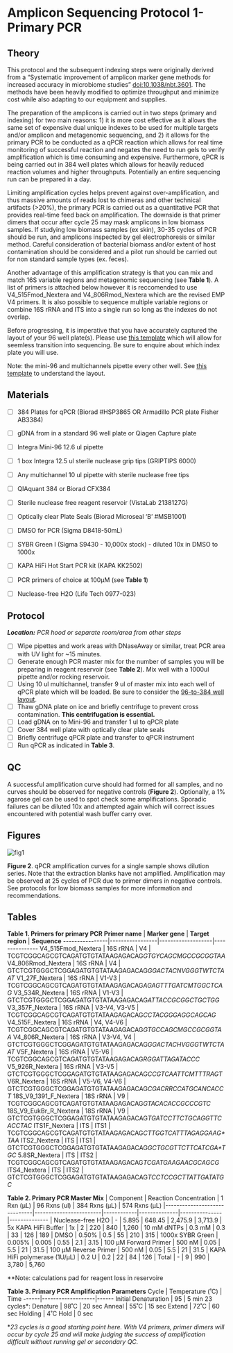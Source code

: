 # Amplicon Sequencing Protocol 1- Primary PCR

## Theory
This protocol and the subsequent indexing steps were originally derived from a “Systematic improvement of amplicon marker gene methods for increased accuracy in microbiome studies” [doi:10.1038/nbt.3601](https://www.nature.com/articles/nbt.3601). The methods have been heavily modified to optimize throughput and minimize cost while also adapting to our equipment and supplies.

The preparation of the amplicons is carried out in two steps (primary and indexing) for two main reasons: 1) it is more cost effective as it allows the same set of expensive dual unique indexes to be used for multiple targets and/or amplicon and metagenomic sequencing, and 2) it allows for the primary PCR to be conducted as a qPCR reaction which allows for real time monitoring of successful reaction and negates the need to run gels to verify amplification which is time consuming and expensive. Furthermore, qPCR is being carried out in 384 well plates which allows for heavily reduced reaction volumes and higher throughputs. Potentially an entire sequencing run can be prepared in a day.

Limiting amplification cycles helps prevent against over-amplification, and thus massive amounts of reads lost to chimeras and other technical artifacts (>20%), the primary PCR is carried out as a quantitative PCR that provides real-time feed back on amplification. The downside is that primer dimers that occur after cycle 25 may mask amplicons in low biomass samples. If studying low biomass samples (ex skin), 30-35 cycles of PCR should be run, and amplicons inspected by gel electrophoresis or similar method. Careful consideration of bacterial biomass and/or extent of host contamination should be considered and a pilot run should be carried out for non standard sample types (ex. feces).

Another advantage of this amplification strategy is that you can mix and match 16S variable regions and metagenomic sequencing (see **Table 1**). A list of primers is attached below however it is reccomended to use V4_515Fmod_Nextera and V4_806Rmod_Nextera which are the revised EMP V4 primers. It is also possible to sequence multiple variable regions or combine 16S rRNA and ITS into a single run so long as the indexes do not overlap.

Before progressing, it is imperative that you have accurately captured the layout of your 96 well plate(s). Please use [this template](https://github.com/BisanzLab/OHMC_Colaboratory/edit/main/Templates/IndexTrackingSheet.xlsx) which will allow for seemless transition into sequencing. Be sure to enquire about which index plate you will use.

Note: the mini-96 and multichannels pipette every other well.  See [this template](https://github.com/BisanzLab/OHMC_Colaboratory/blob/main/Templates/96_to_384_Integra.xlsx) to understand the layout.

## Materials

- [ ] 384 Plates for qPCR (Biorad #HSP3865 OR Armadillo PCR plate Fisher AB3384)
- [ ] gDNA from in a standard 96 well plate or Qiagen Capture plate
- [ ] Integra Mini-96 12.6 ul pipette
- [ ] 1 box Integra 12.5 ul sterile nuclease grip tips (GRIPTIPS 6000)
- [ ] Any multichannel 10 ul pipette with sterile nuclease free tips
- [ ] QIAquant 384 or Biorad CFX384
- [ ] Sterile nuclease free reagent reservoir (VistaLab 2138127G)
- [ ] Optically clear Plate Seals (Biorad Microseal ‘B’ #MSB1001)
- [ ] DMSO for PCR (Sigma D8418-50mL)
- [ ] SYBR Green I (Sigma S9430 - 10,000x stock) - diluted 10x in DMSO to 1000x
- [ ] KAPA HiFi Hot Start PCR kit (KAPA KK2502)
- [ ] PCR primers of choice at 100µM (see **Table 1**)
- [ ] Nuclease-free H2O (Life Tech 0977-023)


## Protocol
***Location:** PCR hood or separate room/area from other steps*
- [ ] Wipe pipettes and work areas with DNaseAway or similar, treat PCR area with UV light for ~15 minutes.
- [ ] Generate enough PCR master mix for the number of samples you will be preparing in reagent reservoir (see **Table 2**). Mix well with a 1000ul pipette and/or rocking reservoir.
- [ ] Using 10 ul multichannel, transfer 9 ul of master mix into each well of qPCR plate which will be loaded. Be sure to consider the [96-to-384 well layout](https://github.com/BisanzLab/OHMC_Colaboratory/blob/main/Templates/96_to_384_Integra.xlsx).
- [ ] Thaw gDNA plate on ice and briefly centrifuge to prevent cross contamination. **This centrifugation is essential.**
- [ ] Load gDNA on to Mini-96 and transfer 1 ul to qPCR plate
- [ ] Cover 384 well plate with optically clear plate seals
- [ ] Briefly centrifuge qPCR plate and transfer to qPCR instrument
- [ ] Run qPCR as indicated in **Table 3**.

## QC
A successful amplification curve should had formed for all samples, and no curves should be observed for negative controls (**Figure 2**). Optionally, a 1% agarose gel can be used to spot check some amplifications. Sporadic failures can be diluted 10x and attempted again which will correct issues encountered with potential wash buffer carry over.

## Figures

![fig1](https://github.com/jbisanz/AmpliconSeq/blob/master/images/ampcurves.png)

**Figure 2**. qPCR amplification curves for a single sample shows dilution series. Note that the extraction blanks have not amplified. Amplification may be observed at 25 cycles of PCR due to primer dimers in negative controls. See protocols for low biomass samples for more information and recommendations.

## Tables

**Table 1. Primers for primary PCR**
**Primer name** | **Marker gene** | **Target region** | **Sequence**
----------------|-----------------|-------------------|---------------
V4_515Fmod_Nextera | 16S rRNA | V4 |         TCGTCGGCAGCGTCAGATGTGTATAAGAGACAG*GTGYCAGCMGCCGCGGTAA*
V4_806Rmod_Nextera | 16S rRNA | V4 |         GTCTCGTGGGCTCGGAGATGTGTATAAGAGACAG*GGACTACNVGGGTWTCTAAT*
V1_27F_Nextera | 16S rRNA | V1-V3 |          TCGTCGGCAGCGTCAGATGTGTATAAGAGACAG*AGAGTTTGATCMTGGCTCAG*
V3_534R_Nextera | 16S rRNA | V1-V3 |         GTCTCGTGGGCTCGGAGATGTGTATAAGAGACAG*ATTACCGCGGCTGCTGG*
V3_357F_Nextera | 16S rRNA | V3-V4, V3-V5 |  TCGTCGGCAGCGTCAGATGTGTATAAGAGACAG*CCTACGGGAGGCAGCAG*
V4_515F_Nextera | 16S rRNA | V4, V4-V6 |     TCGTCGGCAGCGTCAGATGTGTATAAGAGACAG*GTGCCAGCMGCCGCGGTAA*
V4_806R_Nextera | 16S rRNA | V3-V4, V4 |     GTCTCGTGGGCTCGGAGATGTGTATAAGAGACAG*GGACTACHVGGGTWTCTAAT*
V5F_Nextera  | 16S rRNA | V5-V6 |            TCGTCGGCAGCGTCAGATGTGTATAAGAGACAG*RGGATTAGATACCC*
V5_926R_Nextera | 16S rRNA | V3-V5 |         GTCTCGTGGGCTCGGAGATGTGTATAAGAGACAG*CCGTCAATTCMTTTRAGT*
V6R_Nextera | 16S rRNA | V5-V6, V4-V6 |      GTCTCGTGGGCTCGGAGATGTGTATAAGAGACAG*CGACRRCCATGCANCACCT*
18S_V9_1391_F_Nextera | 18S rRNA | V9 |      TCGTCGGCAGCGTCAGATGTGTATAAGAGACAG*GTACACACCGCCCGTC*
18S_V9_EukBr_R_Nextera | 18S rRNA | V9 |     GTCTCGTGGGCTCGGAGATGTGTATAAGAGACAG*TGATCCTTCTGCAGGTTCACCTAC*
ITS1F_Nextera | ITS | ITS1 |                 TCGTCGGCAGCGTCAGATGTGTATAAGAGACAG*CTTGGTCATTTAGAGGAAG\*TAA*
ITS2_Nextera | ITS | ITS1 |                  GTCTCGTGGGCTCGGAGATGTGTATAAGAGACAG*GCTGCGTTCTTCATCGA\*TGC*
5.8SR_Nextera | ITS | ITS2 |                 TCGTCGGCAGCGTCAGATGTGTATAAGAGACAG*TCGATGAAGAACGCAGCG*
ITS4_Nextera | ITS | ITS2 |                  GTCTCGTGGGCTCGGAGATGTGTATAAGAGACAG*TCCTCCGCTTATTGATATGC*

**Table 2. Primary PCR Master Mix**
| Component                    | Reaction Concentration | 1 Rxn (µL) | 96 Rxns (ul) | 384 Rxns (µL) | 574 Rxns (µL)
|------------------------------|------------------------|------------|--------------|---------------|--------------
| Nuclease-free H2O            | -                      |    5.895   | 648.45       |  2,475.9      |  3,713.9
| 5x KAPA HiFi Buffer          | 1x                     |     2      |    220       |   840         |  1,260
| 10 mM dNTPs                  | 0.3 mM                 |  0.3       | 33           |   126         |  189
| DMSO                         | 0.50%                  | 0.5        | 55           | 210           | 315
| 1000x SYBR Green             | 0.005%                 | 0.005      | 0.55         | 2.1           | 3.15
| 100 µM Forward Primer        | 500 nM                 | 0.05       | 5.5          | 21            | 31.5
| 100 µM Reverse Primer        | 500 nM                 | 0.05       | 5.5          | 21            | 31.5
| KAPA HiFi polymerase (1U/µL) | 0.2 U                  | 0.2        | 22           | 84            | 126
| Total                        | -                      | 9          | 990          | 3,780         | 5,760

\**Note: calculations pad for reagent loss in reservoire

**Table 3. Primary PCR Amplification Parameters**
Cycle |	Temperature (˚C)  | Time
------|-------------------|------
Initial Denaturation   |	95	| 5 min
23 cycles\*:
Denature | 98˚C | 20 sec
Anneal | 55˚C	| 15 sec
Extend | 72˚C | 60 sec
Holding	| 4˚C	Hold | 0 sec

\**23 cycles is a good starting point here. With V4 primers, primer dimers will occur by cycle 25 and will make judging the success of amplification difficult without running gel or secondary QC.*

